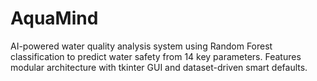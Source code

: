 # AquaMind
AI-powered water quality analysis system using Random Forest classification to predict water safety from 14 key parameters. Features modular architecture with tkinter GUI and dataset-driven smart defaults.
